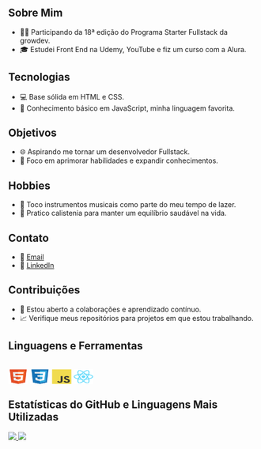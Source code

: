 ## Sobre Mim
- 👩‍💻 Participando da 18ª edição do Programa Starter Fullstack da growdev.
- 🎓 Estudei Front End na Udemy, YouTube e fiz um curso com a Alura.

## Tecnologias
- 💻 Base sólida em HTML e CSS.
- 🚀 Conhecimento básico em JavaScript, minha linguagem favorita.

## Objetivos
- 🌐 Aspirando me tornar um desenvolvedor Fullstack.
- 🎯 Foco em aprimorar habilidades e expandir conhecimentos.

## Hobbies
- 🎵 Toco instrumentos musicais como parte do meu tempo de lazer.
- 💪 Pratico calistenia para manter um equilíbrio saudável na vida.

## Contato
- 📧 [Email](mailto:mateuscamargodasilva2@gmail.com)
- 🔗 [LinkedIn](https://www.linkedin.com/in/mateus-camargo-da-silva-2b8610215/)

## Contribuições
- 🤝 Estou aberto a colaborações e aprendizado contínuo.
- 📈 Verifique meus repositórios para projetos em que estou trabalhando.

## Linguagens e Ferramentas
<div style="display: inline_block"><br>
 <img align="center" alt="Math-HTML" height="30" width="40" src="https://raw.githubusercontent.com/devicons/devicon/master/icons/html5/html5-original.svg">
  <img align="center" alt="Math-CSS" height="30" width="40" src="https://raw.githubusercontent.com/devicons/devicon/master/icons/css3/css3-original.svg">
  <img align="center" alt="Math-CSS" height="30" width="40" src="https://raw.githubusercontent.com/devicons/devicon/master/icons/javascript/javascript-original.svg">
    <img align="center" alt="Math-CSS" height="30" width="40" src="https://raw.githubusercontent.com/devicons/devicon/master/icons/react/react-original.svg">
</div>

## Estatísticas do GitHub e Linguagens Mais Utilizadas
<div>
  <a href="https://github.com/MateusCamargoS-1">
  <img height="180em" src="https://github-readme-stats.vercel.app/api?username=MateusCamargoS-1&show_icons=true&theme=dark&include_all_commits=true&count_private=true"/>
  <img height="180em" src="https://github-readme-stats.vercel.app/api/top-langs/?username=MateusCamargoS-1&layout=compact&langs_count=16&theme=dark"/>
</div>


